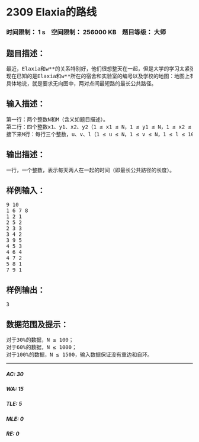 # 2309 Elaxia的路线   
### 时间限制： 1 s&nbsp;&nbsp;&nbsp;&nbsp;空间限制： 256000 KB&nbsp;&nbsp;&nbsp;&nbsp;题目等级： 大师  
## 题目描述：  

<pre>
最近，Elaxia和w**的关系特别好，他们很想整天在一起，但是大学的学习太紧张了，他们必须合理地安排两个人在一起的时间。Elaxia和w**每天都要奔波于宿舍和实验室之间，他们希望在节约时间的前提下，一起走的时间尽可能的长。
现在已知的是Elaxia和w**所在的宿舍和实验室的编号以及学校的地图：地图上有N个路口，M条路，经过每条路都需要一定的时间。
具体地说，就是要求无向图中，两对点间最短路的最长公共路径。
</pre>
  
  
## 输入描述：  

<pre>
第一行：两个整数N和M（含义如题目描述）。
第二行：四个整数x1、y1、x2、y2（1 ≤ x1 ≤ N，1 ≤ y1 ≤ N，1 ≤ x2 ≤ N，1 ≤y2 ≤ N），分别表示Elaxia的宿舍和实验室及w**的宿舍和实验室的标号（两对点分别为x1,y1和x2,y2）。
接下来M行：每行三个整数，u、v、l（1 ≤ u ≤ N，1 ≤ v ≤ N，1 ≤ l ≤ 10000），表示u和v之间有一条路，经过这条路所需要的时间为l。
</pre>
  
  
## 输出描述：  

<pre>
一行，一个整数，表示每天两人在一起的时间（即最长公共路径的长度）。
</pre>
  
  
## 样例输入：  

<pre>
9 10
1 6 7 8
1 2 1
2 5 2
2 3 3
3 4 2
3 9 5
4 5 3
4 6 4
4 7 2
5 8 1
7 9 1
</pre>
  
  
## 样例输出：  

<pre>
3
</pre>
  
  
## 数据范围及提示：  

<pre>
对于30%的数据，N ≤ 100；
对于60%的数据，N ≤ 1000；
对于100%的数据，N ≤ 1500，输入数据保证没有重边和自环。
</pre>
  
  
***  

##### AC: 30  
##### WA: 15  
##### TLE: 5  
##### MLE: 0  
##### RE: 0  
